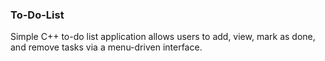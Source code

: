 <h3>To-Do-List</h3>

<p>Simple C++ to-do list application allows users to add, view, mark as done, and remove tasks via a menu-driven interface.</p>
